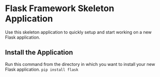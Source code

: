 # Flask Framework Skeleton Application

Use this skeleton application to quickly setup and start working on a new Flask application.

## Install the Application

Run this command from the directory in which you want to install your new Flask application.
`pip install flask`
